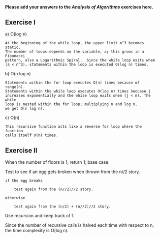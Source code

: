 #### Please add your answers to the ***Analysis of  Algorithms*** exercises here.

## Exercise I

a)  O(log n)

    At the beginning of the while loop, the upper limit n^3 becomes static.
    The number of loops depends on the variable, a; this grows in a Fibonacci
    pattern, also a Logarithmic Spiral.  Since the while loop exits when
    (a < n^3), statements within the loop is executed O(log n) times.


b)  O(n log n)

    Statements within the for loop executes O(n) times because of range(n).
    Statements within the while loop executes O(log n) times becuase j
    increases exponentially and the while loop exits when (j < n). The while
    loop is nested within the for loop; multiplying n and log n,
    we get O(n log n).

c)  O(n)

    This recursive function acts like a reverse for loop where the function
    calls itself O(n) times.

## Exercise II

When the number of floors is 1, return 1; base case

Test to see if an egg gets broken when thrown from the n//2 story.

    if the egg breaks

        test again from the (n//2)//2 story.

    otherwise
    
        test again from the (n/2) + (n//2)//2 story.

Use recursion and keep track of f.

Since the number of recursive calls is halved each time with respect to n, the time complexity is O(log n).
